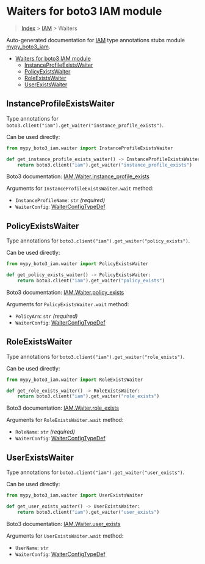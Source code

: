 # Waiters for boto3 IAM module

> [Index](..) > [IAM](.) > Waiters

Auto-generated documentation for
[IAM](https://boto3.amazonaws.com/v1/documentation/api/latest/reference/services/iam.html#IAM)
type annotations stubs module
[mypy_boto3_iam](https://pypi.org/project/mypy-boto3-iam/).

- [Waiters for boto3 IAM module](#waiters-for-boto3-iam-module)
  - [InstanceProfileExistsWaiter](#instanceprofileexistswaiter)
  - [PolicyExistsWaiter](#policyexistswaiter)
  - [RoleExistsWaiter](#roleexistswaiter)
  - [UserExistsWaiter](#userexistswaiter)

## InstanceProfileExistsWaiter

Type annotations for
`boto3.client("iam").get_waiter("instance_profile_exists")`.

Can be used directly:

```python
from mypy_boto3_iam.waiter import InstanceProfileExistsWaiter

def get_instance_profile_exists_waiter() -> InstanceProfileExistsWaiter:
    return boto3.client("iam").get_waiter("instance_profile_exists")
```

Boto3 documentation:
[IAM.Waiter.instance_profile_exists](https://boto3.amazonaws.com/v1/documentation/api/latest/reference/services/iam.html#IAM.Waiter.instance_profile_exists)

Arguments for `InstanceProfileExistsWaiter.wait` method:

- `InstanceProfileName`: `str` *(required)*
- `WaiterConfig`: [WaiterConfigTypeDef](./type_defs.md#waiterconfigtypedef)

## PolicyExistsWaiter

Type annotations for `boto3.client("iam").get_waiter("policy_exists")`.

Can be used directly:

```python
from mypy_boto3_iam.waiter import PolicyExistsWaiter

def get_policy_exists_waiter() -> PolicyExistsWaiter:
    return boto3.client("iam").get_waiter("policy_exists")
```

Boto3 documentation:
[IAM.Waiter.policy_exists](https://boto3.amazonaws.com/v1/documentation/api/latest/reference/services/iam.html#IAM.Waiter.policy_exists)

Arguments for `PolicyExistsWaiter.wait` method:

- `PolicyArn`: `str` *(required)*
- `WaiterConfig`: [WaiterConfigTypeDef](./type_defs.md#waiterconfigtypedef)

## RoleExistsWaiter

Type annotations for `boto3.client("iam").get_waiter("role_exists")`.

Can be used directly:

```python
from mypy_boto3_iam.waiter import RoleExistsWaiter

def get_role_exists_waiter() -> RoleExistsWaiter:
    return boto3.client("iam").get_waiter("role_exists")
```

Boto3 documentation:
[IAM.Waiter.role_exists](https://boto3.amazonaws.com/v1/documentation/api/latest/reference/services/iam.html#IAM.Waiter.role_exists)

Arguments for `RoleExistsWaiter.wait` method:

- `RoleName`: `str` *(required)*
- `WaiterConfig`: [WaiterConfigTypeDef](./type_defs.md#waiterconfigtypedef)

## UserExistsWaiter

Type annotations for `boto3.client("iam").get_waiter("user_exists")`.

Can be used directly:

```python
from mypy_boto3_iam.waiter import UserExistsWaiter

def get_user_exists_waiter() -> UserExistsWaiter:
    return boto3.client("iam").get_waiter("user_exists")
```

Boto3 documentation:
[IAM.Waiter.user_exists](https://boto3.amazonaws.com/v1/documentation/api/latest/reference/services/iam.html#IAM.Waiter.user_exists)

Arguments for `UserExistsWaiter.wait` method:

- `UserName`: `str`
- `WaiterConfig`: [WaiterConfigTypeDef](./type_defs.md#waiterconfigtypedef)
